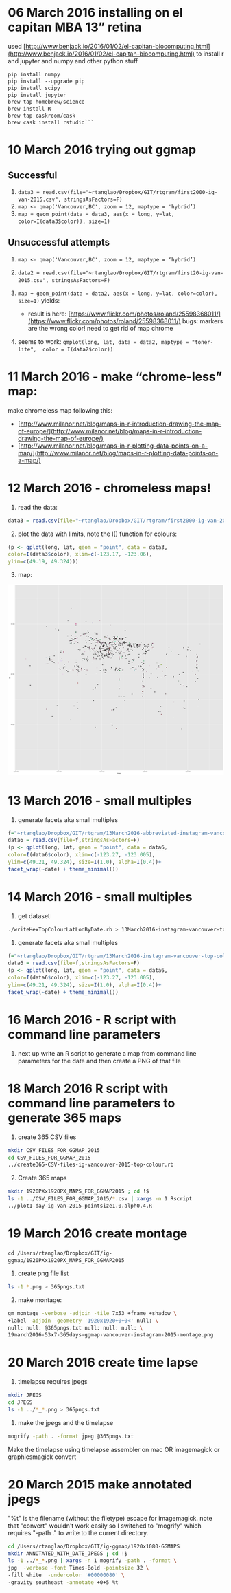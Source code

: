 # 06 March 2016 installing on el capitan MBA 13” retina
used [http://www.benjack.io/2016/01/02/el-capitan-biocomputing.html](http://www.benjack.io/2016/01/02/el-capitan-biocomputing.html) to install r and jupyter and numpy and other python stuff

    pip install numpy
    pip install --upgrade pip
    pip install scipy
    pip install jupyter
    brew tap homebrew/science
    brew install R
    brew tap caskroom/cask
    brew cask install rstudio```
    
#     10 March 2016 trying out ggmap
## Successful
1. ```data3 = read.csv(file="~rtanglao/Dropbox/GIT/rtgram/first2000-ig-van-2015.csv", stringsAsFactors=F)```
1. ```map <- qmap('Vancouver,BC', zoom = 12, maptype = 'hybrid’)```
1. ```map + geom_point(data = data3, aes(x = long, y=lat, color=I(data3$color)), size=1)```

## Unsuccessful attempts

1. ```map <- qmap('Vancouver,BC', zoom = 12, maptype = ‘hybrid’)```
2. ```data2 = read.csv(file="~rtanglao/Dropbox/GIT/rtgram/first20-ig-van-2015.csv", stringsAsFactors=F)```
3. ```map + geom_point(data = data2, aes(x = long, y=lat, color=color), size=1)``` yields:
    * result is here: [https://www.flickr.com/photos/roland/25598368011/](https://www.flickr.com/photos/roland/25598368011/) bugs: markers are the wrong color! need to get rid of map chrome

1. seems to work: ```qmplot(long, lat, data = data2, maptype = "toner-lite",  color = I(data2$color))```   
 
#  11 March 2016 - make “chrome-less” map:

make chromeless map following this:

* [http://www.milanor.net/blog/maps-in-r-introduction-drawing-the-map-of-europe/](http://www.milanor.net/blog/maps-in-r-introduction-drawing-the-map-of-europe/)
* [http://www.milanor.net/blog/maps-in-r-plotting-data-points-on-a-map/](http://www.milanor.net/blog/maps-in-r-plotting-data-points-on-a-map/)

# 12 March 2016 - chromeless maps!
1. read the data:

 ```R
 data3 = read.csv(file="~rtanglao/Dropbox/GIT/rtgram/first2000-ig-van-2015.csv", stringsAsFactors=F)
 ```

2. plot the data with limits, note the I() function for colours:

 ```R
 (p <- qplot(long, lat, geom = "point", data = data3,
 color=I(data3$color), xlim=c(-123.17, -123.06),
 ylim=c(49.19, 49.324)))
 ```
3. map:

![ig-vancouver-top-colour-first-2000](https://raw.githubusercontent.com/rtanglao/ig-ggmap/master/first2000-instagram-vancouver-2015-top-colour.png)

# 13 March 2016 - small multiples

1. generate facets aka small multiples
 
 ```R
 f="~rtanglao/Dropbox/GIT/rtgram/13March2016-abbreviated-instagram-vancouver-top-colour-lat-long-date-2015.csv"
 data6 = read.csv(file=f,stringsAsFactors=F)
 (p <- qplot(long, lat, geom = "point", data = data6,
color=I(data6$color), xlim=c(-123.27, -123.005),
 ylim=c(49.21, 49.324), size=I(1.0), alpha=I(0.4))+
facet_wrap(~date) + theme_minimal())
 ```

# 14 March 2016 - small multiples

1. get dataset

 ```bash
 ./writeHexTopColourLatLonByDate.rb > 13March2016-instagram-vancouver-top-colour-lat-long-date-2015.csv
 ```
1. generate facets aka small multiples
 
 ```R
 f="~rtanglao/Dropbox/GIT/rtgram/13March2016-instagram-vancouver-top-colour-lat-long-date-2015.csv"
 data6 = read.csv(file=f,stringsAsFactors=F)
 (p <- qplot(long, lat, geom = "point", data = data6,
color=I(data6$color), xlim=c(-123.27, -123.005),
ylim=c(49.21, 49.324), size=I(1.0), alpha=I(0.4))+
facet_wrap(~date) + theme_minimal())
 ```

# 16 March 2016 - R script with command line parameters

1. next up write an R script to generate a map from command line parameters for the date and then create a PNG of that file

# 18 March 2016 R script with command line parameters to generate 365 maps

1. create 365 CSV files
 
 ```sh
 mkdir CSV_FILES_FOR_GGMAP_2015
 cd CSV_FILES_FOR_GGMAP_2015
 ../create365-CSV-files-ig-vancouver-2015-top-colour.rb
 ```
 
2. Create 365 maps 
 
 ```sh
 mkdir 1920PXx1920PX_MAPS_FOR_GGMAP2015 ; cd !$
 ls -1 ../CSV_FILES_FOR_GGMAP_2015/*.csv | xargs -n 1 Rscript
 ../plot1-day-ig-van-2015-pointsize1.0.alph0.4.R
 ```
 
#  19 March 2016 create montage
```cd /Users/rtanglao/Dropbox/GIT/ig-ggmap/1920PXx1920PX_MAPS_FOR_GGMAP2015```

1. create png file list
 ```sh
 ls -1 *.png > 365pngs.txt
 ```
2. make montage:
 ```sh
 gm montage -verbose -adjoin -tile 7x53 +frame +shadow \
 +label -adjoin -geometry '1920x1920+0+0<' null: \
 null: null: @365pngs.txt null: null: null: \
 19march2016-53x7-365days-ggmap-vancouver-instagram-2015-montage.png
 ```

# 20 March 2016 create time lapse

1. timelapse requires jpegs
 ```sh
 mkdir JPEGS
 cd JPEGS
 ls -1 ../*_*.png > 365pngs.txt
 ```
 
1. make the jpegs and the timelapse
  ```sh
  mogrify -path . -format jpeg @365pngs.txt 
  ```
  
Make the timelapse using timelapse assembler on mac OR imagemagick or graphicsmagick convert

# 20 March 2015 make annotated jpegs
"%t" is the filename (without the filetype) escape for imagemagick. note that "convert" wouldn't work easily so I switched to "mogrify" which requires "-path ." to write to the current directory.

```sh
cd /Users/rtanglao/Dropbox/GIT/ig-ggmap/1920x1080-GGMAPS
mkdir ANNOTATED_WITH_DATE_JPEGS ; cd !$
ls -1 ../*_*.png | xargs -n 1 mogrify -path . -format \
jpg  -verbose -font Times-Bold -pointsize 32 \
-fill white  -undercolor '#00000080' \
-gravity southeast -annotate +0+5 %t
``` 

